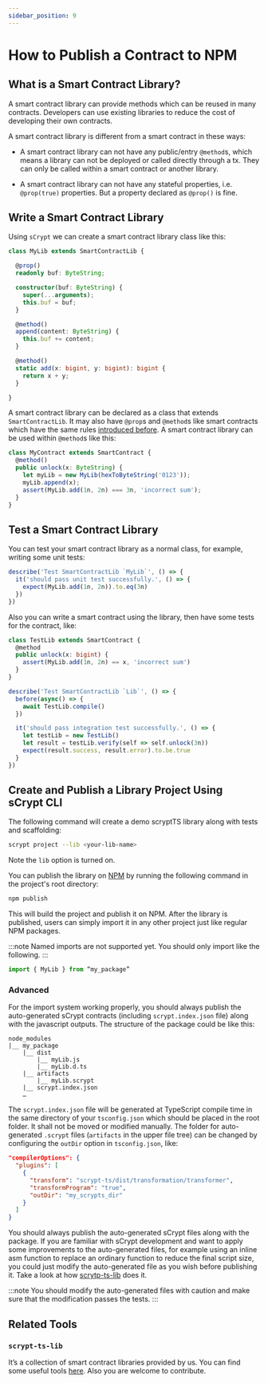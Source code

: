```yaml
---
sidebar_position: 9
---
```



# How to Publish a Contract to NPM

## What is a Smart Contract Library?

A smart contract library can provide methods which can be reused in many contracts. Developers can use existing libraries to reduce the cost of developing their own contracts.

A smart contract library is different from a smart contract in these ways:

* A smart contract library can not have any public/entry `@method`s, which means a library can not be deployed or called directly through a tx. They can only be called within a smart contract or another library.

* A smart contract library can not have any stateful properties, i.e. `@prop(true)` properties. But a property declared as `@prop()` is fine.

## Write a Smart Contract Library

Using `sCrypt` we can create a smart contract library class like this:

```ts
class MyLib extends SmartContractLib {

  @prop()
  readonly buf: ByteString;

  constructor(buf: ByteString) {
    super(...arguments);
    this.buf = buf;
  }

  @method()
  append(content: ByteString) {
    this.buf += content;
  }

  @method()
  static add(x: bigint, y: bigint): bigint {
    return x + y;
  }

}
```

A smart contract library can be declared as a  class that extends `SmartContractLib`. It may also have `@prop`s and `@method`s like smart contracts which have the same rules [introduced before](./how-to-write-a-contract). A smart contract library can be used within `@method`s like this:

```ts
class MyContract extends SmartContract {
  @method()
  public unlock(x: ByteString) {
    let myLib = new MyLib(hexToByteString('0123'));
    myLib.append(x);
    assert(MyLib.add(1n, 2n) === 3n, 'incorrect sum');
  }
}
```

## Test a Smart Contract Library

You can test your smart contract library as a normal class, for example, writing some unit tests:

```ts
describe('Test SmartContractLib `MyLib`', () => {
  it('should pass unit test successfully.', () => {
    expect(MyLib.add(1n, 2n)).to.eq(3n)
  })
})
```

Also you can write a smart contract using the library, then have some tests for the contract, like:

```ts
class TestLib extends SmartContract {
  @method
  public unlock(x: bigint) {
    assert(MyLib.add(1n, 2n) == x, 'incorrect sum')
  }
}

describe('Test SmartContractLib `Lib`', () => {
  before(async() => {
    await TestLib.compile()
  })

  it('should pass integration test successfully.', () => {
    let testLib = new TestLib()
    let result = testLib.verify(self => self.unlock(3n))
    expect(result.success, result.error).to.be.true
  }
})

```

## Create and Publish a Library Project Using sCrypt CLI

The following command will create a demo scryptTS library along with tests and  scaffolding:

```sh
scrypt project --lib <your-lib-name>
```

Note the `lib` option is turned on.

You can publish the library on [NPM](https://www.npmjs.com/) by running the following command in the project's root directory:

```sh
npm publish
```

This will build the project and publish it on NPM. After the library is published, users can simply import it in any other project just like regular NPM packages.

:::note
Named imports are not supported yet. You should only import like the following.
:::

```ts
import { MyLib } from “my_package”
```

### Advanced

For the import system working properly, you should always publish the auto-generated sCrypt contracts (including `scrypt.index.json` file) along with the javascript outputs. The structure of the package could be like this:

```
node_modules
|__ my_package
    |__ dist
        |__ myLib.js
        |__ myLib.d.ts
    |__ artifacts
        |__ myLib.scrypt
    |__ scrypt.index.json
    …
```

The `scrypt.index.json` file will be generated at TypeScript compile time in the same directory of your `tsconfig.json` which should be placed in the root folder. It shall not be moved or modified manually. The folder for auto-generated `.scrypt` files (`artifacts` in the upper file tree) can be changed by configuring the `outDir` option in `tsconfig.json`, like:

```json
"compilerOptions": {
  "plugins": [
    {
      "transform": "scrypt-ts/dist/transformation/transformer",
      "transformProgram": "true",
      "outDir": "my_scrypts_dir"
    }
  ]
}
```

You should always publish the auto-generated sCrypt files along with the package. If you are familiar with sCrypt development and want to apply some improvements to the auto-generated files, for example using an inline asm function to replace an ordinary function to reduce the final script size, you could just modify the auto-generated file as you wish before publishing it. Take a look at how [scrytp-ts-lib](https://github.com/sCrypt-Inc/scrypt-ts-lib/tree/master/optimizations) does it.

:::note
You should modify the auto-generated files with caution and make sure that the modification passes the tests.
:::

## Related Tools

### `scrypt-ts-lib`

It’s a collection of smart contract libraries provided by us. You can find some useful tools [here](https://github.com/sCrypt-Inc/scrypt-ts-lib). Also you are welcome to contribute.
